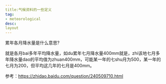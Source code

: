 ```yaml
---
title:气候资料的一些定义
tag:
- meteorological
desc:
layout
---
```


累年各月降水量是什么意思?

就是各月bai多年平均降水量，如du累年七月降水量400mm就是，zhi该地七月多年降水量dao的平均值为zhuan400mm，可能某一年的七shu月为500，某一年的七月为200，但平均这几年的七月是400mm。

参考：https://zhidao.baidu.com/question/240509710.html